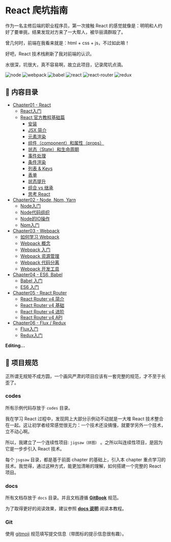 # React 爬坑指南

作为一名主修后端的职业程序员，第一次接触 React 的感觉就像是：明明和人约好了要单挑，结果发现对方来了一大帮人，被华丽滴群殴了。

曾几何时，前端在我看来就是：html + css + js，不过如此嘛！

好吧，React 技术栈刷新了我对前端的认识。

水很深，坑很大，真不容易啊，故立此项目，记录爬坑点滴。

![node](https://raw.githubusercontent.com/atlantis1024/react-step-by-step/master/assets/images/logo/node.png)
![webpack](https://raw.githubusercontent.com/atlantis1024/react-step-by-step/master/assets/images/logo/webpack.png)
![babel](https://raw.githubusercontent.com/atlantis1024/react-step-by-step/master/assets/images/logo/babel.png)
![react](https://raw.githubusercontent.com/atlantis1024/react-step-by-step/master/assets/images/logo/react.png)
![react-router](https://raw.githubusercontent.com/atlantis1024/react-step-by-step/master/assets/images/logo/react-router.png)
![redux](https://raw.githubusercontent.com/atlantis1024/react-step-by-step/master/assets/images/logo/redux.png)

## :memo: 内容目录

* [Chapter01 - React](https://github.com/atlantis1024/react-step-by-step/tree/master/docs/chapter01/README.md)
    * [React入门](https://github.com/atlantis1024/react-step-by-step/tree/master/docs/chapter01/react/React入门.md)
    * [React 官方教程基础篇](https://github.com/atlantis1024/react-step-by-step/tree/master/docs/chapter01/react/react-basic-lessons.md)
        * [安装](https://github.com/atlantis1024/react-step-by-step/tree/master/docs/chapter01/react/basic/01.installation.md)
        * [JSX 简介](https://github.com/atlantis1024/react-step-by-step/tree/master/docs/chapter01/react/basic/02.introducing-jsx.md)
        * [元素渲染](https://github.com/atlantis1024/react-step-by-step/tree/master/docs/chapter01/react/basic/03.rendering-elements.md)
        * [组件（component）和属性（props）](https://github.com/atlantis1024/react-step-by-step/tree/master/docs/chapter01/react/basic/04.components-and-props.md)
        * [状态（State）和生命周期](https://github.com/atlantis1024/react-step-by-step/tree/master/docs/chapter01/react/basic/05.state-and-lifecycle.md)
        * [事件处理](https://github.com/atlantis1024/react-step-by-step/tree/master/docs/chapter01/react/basic/06.handling-events.md)
        * [条件渲染](https://github.com/atlantis1024/react-step-by-step/tree/master/docs/chapter01/react/basic/07.conditional-rendering.md)
        * [列表 & Keys](https://github.com/atlantis1024/react-step-by-step/tree/master/docs/chapter01/react/basic/08.lists-and-keys.md)
        * [表单](https://github.com/atlantis1024/react-step-by-step/tree/master/docs/chapter01/react/basic/09.forms.md)
        * [状态提升](https://github.com/atlantis1024/react-step-by-step/tree/master/docs/chapter01/react/basic/10.lifting-state-up.md)
        * [组合 vs 继承](https://github.com/atlantis1024/react-step-by-step/tree/master/docs/chapter01/react/basic/11.composition-vs-inheritance.md)
        * [思考 React](https://github.com/atlantis1024/react-step-by-step/tree/master/docs/chapter01/react/basic/12.thinking-in-react.md)
* [Chapter02 - Node, Npm, Yarn](https://github.com/atlantis1024/react-step-by-step/tree/master/docs/chapter02/README.md)
    * [Node入门](https://github.com/atlantis1024/react-step-by-step/tree/master/docs/chapter02/node/Node入门.md)
    * [Node代码组织](https://github.com/atlantis1024/react-step-by-step/tree/master/docs/chapter02/node/Node代码组织.md)
    * [Node的IO操作](https://github.com/atlantis1024/react-step-by-step/tree/master/docs/chapter02/node/Node的IO操作.md)
    * [Npm入门](https://github.com/atlantis1024/react-step-by-step/tree/master/docs/chapter02/npm/Npm入门.md)
* [Chapter03 - Webpack](https://github.com/atlantis1024/react-step-by-step/tree/master/docs/chapter03/README.md)
    * [如何学习 Webpack](https://github.com/atlantis1024/react-step-by-step/tree/master/docs/chapter03/webpack/webpack-howto.md)
    * [Webpack 概念](https://github.com/atlantis1024/react-step-by-step/tree/master/docs/chapter03/webpack/concept.md)
    * [Webpack 入门](https://github.com/atlantis1024/react-step-by-step/tree/master/docs/chapter03/webpack/webpack-tutorial.md)
    * [Webpack 资源管理](https://github.com/atlantis1024/react-step-by-step/tree/master/docs/chapter03/webpack/asset-management.md)
    * [Webpack 代码分离](https://github.com/atlantis1024/react-step-by-step/tree/master/docs/chapter03/webpack/code-splitting.md)
    * [Webpack 开发工具](https://github.com/atlantis1024/react-step-by-step/tree/master/docs/chapter03/webpack/development.md)
* [Chapter04 - ES6, Babel](https://github.com/atlantis1024/react-step-by-step/tree/master/docs/chapter04/README.md)
    * [Babel 入门](https://github.com/atlantis1024/react-step-by-step/tree/master/docs/chapter04/babel/babel-tutorial.md)
    * [ES6 入门](https://github.com/atlantis1024/react-step-by-step/tree/master/docs/chapter04/es6/es6-tutorial.md)
* [Chapter05 - React Router](https://github.com/atlantis1024/react-step-by-step/tree/master/docs/chapter05/README.md)
    * [React Router v4 简介](https://github.com/atlantis1024/react-step-by-step/tree/master/docs/chapter05/react-router-v4/react-router-introduction.md)
    * [React Router v4 基础](https://github.com/atlantis1024/react-step-by-step/tree/master/docs/chapter05/react-router-v4/react-router-basic.md)
    * [React Router v4 进阶](https://github.com/atlantis1024/react-step-by-step/tree/master/docs/chapter05/react-router-v4/react-router-advanced.md)
    * [React Router v4 API](https://github.com/atlantis1024/react-step-by-step/tree/master/docs/chapter05/react-router-v4/react-router-api.md)
* [Chapter06 - Flux / Redux](https://github.com/atlantis1024/react-step-by-step/tree/master/docs/chapter06/README.md)
    * [Flux入门](https://github.com/atlantis1024/react-step-by-step/tree/master/docs/chapter06/flux/Flux入门.md)
    * [Redux入门](https://github.com/atlantis1024/react-step-by-step/tree/master/docs/chapter06/redux/Redux入门.md)

**Editing...**

## :triangular_ruler: 项目规范

正所谓无规矩不成方圆，一个画风严肃的项目应该有一套完整的规范，才不至于长歪了。

### codes

所有示例代码存放于 `codes` 目录。

我在学习 React 过程中，发现网上大部分示例动不动就是一大堆 React 技术整合在一起。这让初学者经常感觉很无力：一个技术还没搞懂，就要学另外一个技术，立不动心啊。

所以，我建立了一个连续性项目: `jigsaw（拼图）` 。之所以叫连续性项目，是因为它是一步步引入 React 技术。

每个 `jsgsaw` 目录，都是基于前面 chapter 的基础上，引入本 chapter 重点学习的技术。我觉得，通过这种方式，能更加清晰的理解，如何搭建一个完整的 React 项目。

### docs

所有文档存放于 `docs` 目录。并且文档遵循 [**GitBook**](https://github.com/GitbookIO/gitbook) 规范。

为了取得更好的阅读效果，建议参照 [**docs 说明**](https://github.com/atlantis1024/react-step-by-step/tree/master/docs) 阅读本教程。

### Git

使用 [gitmoji](https://github.com/carloscuesta/gitmoji/) 规范填写提交信息（带图标的提示信息很有趣）。
